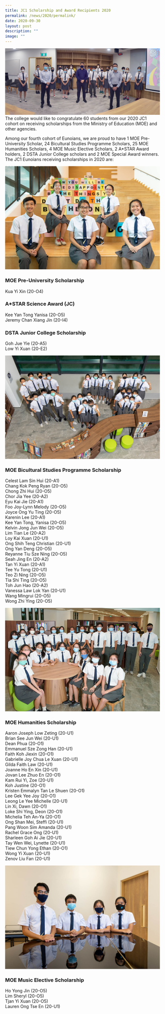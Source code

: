 ```yaml
---
title: JC1 Scholarship and Award Recipients 2020
permalink: /news/2020/permalink/
date: 2020-09-30
layout: post
description: ""
image: ""
---
```

![](/images/2020/2020-jc1-scholars-5.jpg)
The college would like to congratulate 60 students from our 2020 JC1 cohort on receiving scholarships from the Ministry of Education (MOE) and other agencies.

Among our fourth cohort of Eunoians, we are proud to have 1 MOE Pre-University Scholar, 24 Bicultural Studies Programme Scholars, 25 MOE Humanities Scholars, 4 MOE Music Elective Scholars, 2 A\*STAR Award holders, 2 DSTA Junior College scholars and 2 MOE Special Award winners. The JC1 Eunoians receiving scholarships in 2020 are:

![](images/2020/2020-jc1-scholars-1.jpg)

### MOE Pre-University Scholarship
Kua Yi Xin (20-O4)

### A\*STAR Science Award (JC)
Kee Yan Tong Yanisa (20-O5)<br>
Jeremy Chan Xiang Jin (20-I4)<br>

### DSTA Junior College Scholarship
Goh Jue Yie (20-A5)<br>
Low Yi Xuan (20-E2)<br>

![](images/2020/2020-jc1-scholars-2.jpg)

### MOE Bicultural Studies Programme Scholarship

Celest Lam Sin Hui (20-A1)<br>
Chang Kok Peng Ryan (20-O5)<br>
Chong Zhi Hui (20-O5)<br>
Chor Jia Yee (20-A2)<br>
Eyu Kai Jie (20-A1)<br>
Foo Joy-Lynn Melody (20-O5)<br>
Joyce Ong Yu Ting (20-O5)<br>
Karenin Lee (20-A1)<br>
Kee Yan Tong, Yanisa (20-O5)<br>
Kelvin Jong Jun Wei (20-O5)<br>
Lim Tian Le (20-A2)<br>
Loy Kai Xuan (20-U1)<br>
Ong Shih Teng Christian (20-U1)<br>
Ong Yan Deng (20-O5)<br>
Reyanne Tiu Sze Ning (20-O5)<br>
Seah Jing En (20-A2)<br>
Tan Yi Xuan (20-A1)<br>
Tee Yu Tong (20-U1)<br>
Teo Zi Ning (20-O5)<br>
Tia Shi Ting (20-O5)<br>
Toh Jun Hao (20-A2)<br>
Vanessa Law Lok Yan (20-U1)<br>
Wang Mingrui (20-O5)<br>
Wong Zhi Ying (20-O5)<br>

![](images/2020/2020-jc1-scholars-3.jpg)

### MOE Humanities Scholarship

Aaron Joseph Low Zeting (20-U1)<br>
Brian See Jun Wei (20-U1)<br>
Dean Phua (20-O1)<br>
Emmanuel Sze Zong Han (20-U1)<br>
Faith Koh Jiexin (20-O1)<br>
Gabrielle Joy Chua Le Xuan (20-U1)<br>
Gilda Faith Law (20-U1)<br>
Joanne Ho En Xin (20-U1)<br>
Jovan Lee Zhuo En (20-O1)<br>
Kam Rui Yi, Zoe (20-U1)<br>
Koh Justine (20-O1)<br>
Kristen Emmalyn Tan Le Shuen (20-O1)<br>
Lee Gek Yee Joy (20-O1)<br>
Leong Le Yee Michelle (20-U1)<br>
Lin Xi, Dawn (20-O1)<br>
Loke Shi Ying, Deon (20-O1)<br>
Michelia Teh An-Ya (20-O1)<br>
Ong Shan Mei, Steffi (20-U1)<br>
Pang Woon Sim Amanda (20-U1)<br>
Rachel Grace Ong (20-U1)<br>
Sharleen Goh Ai Jie (20-U1)<br>
Tay Wen Wei, Lynette (20-U1)<br>
Tiew Chun Yong Ethan (20-O1)<br>
Wong Yi Xuan (20-U1)<br>
Zenov Liu Fan (20-U1)<br>


![](images/2020/2020-jc1-scholars-4.jpg)

### MOE Music Elective Scholarship

Ho Yong Jin (20-O5)<br>
Lim Sheryl (20-O5)<br>
Tjan Yi Xuan (20-O5)<br>
Lauren Ong Tse En (20-U1)<br>